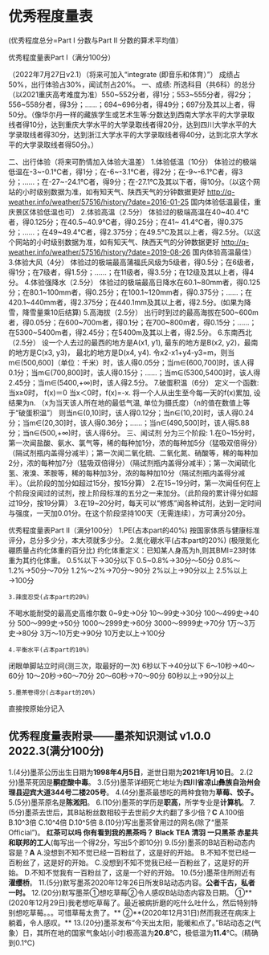 # 优秀程度量表

(优秀程度总分=Part I 分数与Part II 分数的算术平均值）

优秀程度量表Part I（满分100分）

（2022年7月27日v2.1）（将来可加入“integrate (即音乐和体育）”）
成绩占50%，出行体验占30%，闻试剂占20%。
一、成绩:
所选科目（共6科）的总分（以2021重庆高考难度为准）550~552分者，得1分；553~555分者，得2分；
556~558分者，得3分；……；694~696分者，得49分；697分及其以上者，得50分。（像华尔丹一样的藏族学生或艺术生等:分数达到西南大学水平的大学录取线者得10分，达到重庆大学水平的大学录取线者得20分，达到四川大学水平的大学录取线者得30分，达到浙江大学水平的大学录取线者得40分，达到北京大学水平的大学录取线者得50分。）

二、出行体验（将来可酌情加入体验大温差）
1.体验低温（10分）
体验过的极端低温在-3~-0.1℃者，得1分；在-6~-3.1℃者，得2分；在-9~-6.1℃者，得3分；……；在-27~-24.1℃者，得9分；在-27.1℃及其以下者，得10分。（以这个网站的小时级别数据为准，如有知天气、陕西天气的分钟数据更好     http://q-weather.info/weather/57516/history/?date=2016-01-25    国内体验低温最佳，重庆景区体验低温也可）
2.体验高温（2.5分）
体验过的极端高温在40~40.4℃者，得0.125分；在40.5~40.9℃者，得0.25分；在41~ 41.4℃者，得0.375分；……；在49~49.4℃者，得2.375分；在49.5℃及其以上者，得2.5分。（以这个网站的小时级别数据为准，如有知天气、陕西天气的分钟数据更好     http://q-weather.info/weather/57516/history/?date=2019-08-26    国内体验高温最佳）
3.体验大风（4分）
体验过的极端最高蒲福氏风级为5级者，得0.5分；在6级者，得1分；在7级者，得1.5分；……；在11级者，得3.5分；在12级及其以上者，得4分。
4.体验强降水（2.5分）
体验过的极端最高日降水在60.1~80mm者，得0.125分；在80.1~100mm者，得0.25分；在100.1~120mm者，得0.375分；……；在420.1~440mm者，得2.375分；在440.1mm及其以上者，得2.5分。(如果为降雪，降雪量乘10后结算)
5.高海拔（2.5分）
出行时到过的最高海拔在500~600m者，得0.05分；在600~700m者，得0.1分；在700~800m者，得0.15分；……；在5300~5400m者，得2.45分；在5400m及其以上者，得2.5分。
6.东南西北（2.5分）
设一个人去过的最西的地方是A(x1, y1), 最东的地方是B(x2, y2)，最南的地方是C(x3, y3)，
最北的地方是D(x4, y4).  令x2-x1+y4-y3=m，则当m∈(500,600]（单位：千米）时，该人得0.05分；当m∈(600,700]时，该人得0.1分；当m∈(700,800]时，该人得0.15分；……；当m∈(5300,5400]时，该人得2.45分；当m∈(5400,+∞)时，该人得2.5分。
7.破蛋积温（6分）
定义一个函数:当x≥0时， f(x)＝0
当x＜0时，f(x)=-x.
将一个人从出生至今每一天的f(x)累加, 设结果为n. （x为当天该人所在地的最低气温, 单位为摄氏度）（n的值在数值上等于“破蛋积温”）
则当n∈(0,10]时，该人得0.12分；当n∈(10,20]时，该人得0.24分；当m∈(20,30]时，该人得0.36分；……；当n∈(490,500]时，该人得5.88分；当n∈(500,+∞)时，该人得6分。
三、闻试剂
分为三个阶段:
1.在0~15分时，第一次闻盐酸、氨水、氯气等，稀的每种加1分，浓的每种加5分（猛吸双倍得分）（隔试剂瓶内盖得分减半）；第一次闻二氧化硫、二氧化氮、硝酸等，稀的每种加2分，浓的每种加7分（猛吸双倍得分）（隔试剂瓶内盖得分减半）；第一次闻硫化氢、液溴、苯胺等，稀的每种加3分，浓的每种加10分（隔试剂瓶内盖得分减半）。（此阶段的加分如超过15分，按15分算）
2.在15~19分时，第一次闻任何在上个阶段没闻过的试剂，按上阶段标准的五分之一来加分。（此阶段的累计得分如超过19分，按19分算）
    3.在19~20分时，每天可以“修炼”闻各种试剂，达到一定时间与强度，一天加0.01分。在这个阶段坚持100天（无需连续），方可满分20分。

优秀程度量表Part II（满分100分）
    1.PE(占本part的40%)
按国家体质与健康标准评分，总分多少分，本大项就多少分。
    2.氮化硼水平(占本part的20%)
(极限氮化硼质量占约化体重的百分比)
约化体重定义：已知某人身高为h,则其BMI=23时体重为其约化体重。
0.5%以下→30分以下
0.5~0.8%→30分～50分
0.8%～1.2%→50分～70分
1.2%～2%→70分～90分
2%以上→90分以上
2.5%以上→100分

    3.辣度忍受(占本part的20%)
不喝水能耐受的最高史高维尔数
0~9史→0分
10～99史→30分
100～499史→40分
500～999史→50分
1000～2999史→60分
3000～9999史→70分
1万～3万史→80分
3万～10万史→90分
10万史以上→100分

    4.平衡水平(占本part的10%)
闭眼单脚站立时间(测三次，取最好的一次)
6秒以下→40分以下
6～10秒→40～60分
10～20秒→60～70分
20～60秒→70～90分
60秒以上→90分以上

    5.墨茶卷得分(占本part的20%)
直接按原始分记入

## 优秀程度量表附录——墨茶知识测试 v1.0.0 2022.3(满分100分)

1.(4分)墨茶公历出生日期为**1998年4月5日**，逝世日期为**2021年1月10日**。
2.(2分)墨茶死因是**酮症酸中毒**。
3.(5分)墨茶详细死亡地址为**四川省凉山彝族自治州会理县迎宾大道344号二楼205号**。
4.(4分)墨茶最想吃的两种食物为**草莓、饺子。**
5.(5分)墨茶原名是**陈淞阳**。
6.(10分)墨茶的学历是**职高**，所学专业是**计算机**。
7.(5分)墨茶去世后，其B站粉丝数相较于去世前夕大约翻了多少倍？**C**
A.100倍 B.10^3倍 C.10^4倍 D.10^5倍
8.(10分)写出墨茶曾用过的网名(除了“墨茶Official”)。
**红茶可以吗 你有看到我的黑茶吗？ Black TEA 清羽 一只黑茶 赤星共和联邦的工人**(每写出一个得2分，写出5个即10分)
9.(5分)墨茶的B站百粉动态内容是？**A**
A.没想到不知不觉已经一百粉丝了，这是好的开始。
B.不知不觉已经一百粉丝了，这是好的开始。
C.没想到不知不觉我已经一百粉丝了，这是好的开始。
D.不知不觉我有一百粉丝了，这是一个好的开始。
10.(5分)墨茶住所附近有**濯缨桥**。
11.(5分)默写墨茶2020年12年26日所发B站动态内容。**公者千古，私者一时。**
12.(20分)默写墨茶①想吃草莓②令人感叹B站动态内容及日期。
①**(2020年12月29日)我老想吃草莓了。最近被病折磨的吃什么吐什么，然后特别特别想吃草莓。。。可惜草莓太贵了。**
②**(2020年12月31日)然而我还在病床上躺着，令人感叹。**
13.(20分)墨茶发布“今天出太阳，能暖和点了。”B站动态之(气象）日，其所在地的国家气象站(小时)极高温为**20.8**℃，极低温为**11.4**℃。(精确到0.1℃)
